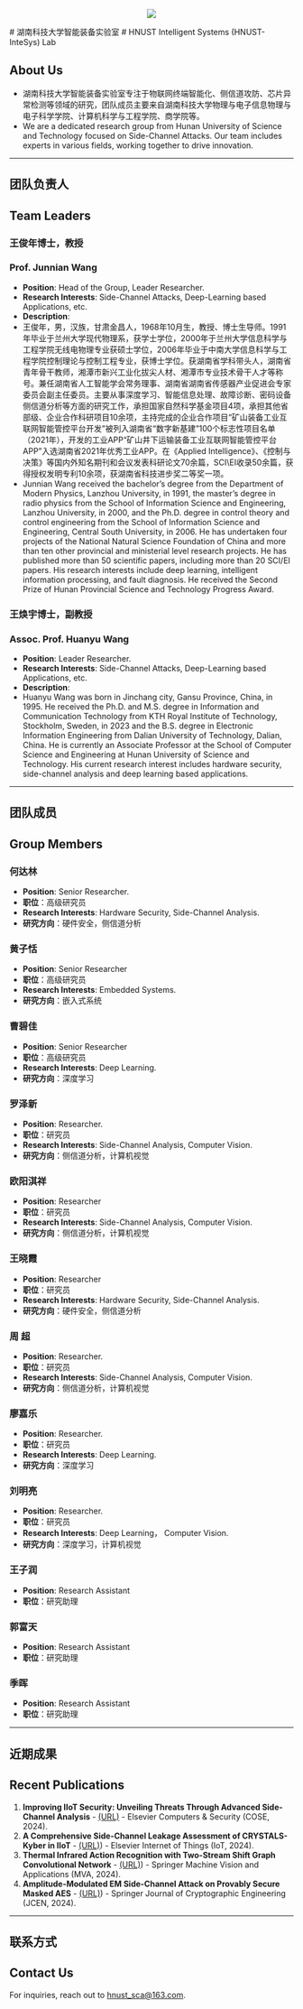 <p align="center">
<img src="https://capsule-render.vercel.app/api?type=waving&color=timeGradient&height=300&&section=header&text={TITLE}&fontSize=90&fontAlign=50&fontAlignY=30&desc={SUB_TITLE}&descAlign=50&descSize=30&descAlignY=60&animation=twinkling" />
</p>
# 湖南科技大学智能装备实验室
# HNUST Intelligent Systems (HNUST-InteSys) Lab

## About Us
- 湖南科技大学智能装备实验室专注于物联网终端智能化、侧信道攻防、芯片异常检测等领域的研究，团队成员主要来自湖南科技大学物理与电子信息物理与电子科学学院、计算机科学与工程学院、商学院等。
- We are a dedicated research group from Hunan University of Science and Technology focused on Side-Channel Attacks. Our team includes experts in various fields, working together to drive innovation.

---
## 团队负责人
## Team Leaders

### 王俊年博士，教授
### Prof. Junnian Wang
- **Position**: Head of the Group, Leader Researcher.
- **Research Interests**: Side-Channel Attacks, Deep-Learning based Applications, etc.
- **Description**:
- 王俊年，男，汉族，甘肃金昌人，1968年10月生，教授、博士生导师。1991年毕业于兰州大学现代物理系，获学士学位，2000年于兰州大学信息科学与工程学院无线电物理专业获硕士学位，2006年毕业于中南大学信息科学与工程学院控制理论与控制工程专业，获博士学位。获湖南省学科带头人，湖南省青年骨干教师，湘潭市新兴工业化拔尖人材、湘潭市专业技术骨干人才等称号。兼任湖南省人工智能学会常务理事、湖南省湖南省传感器产业促进会专家委员会副主任委员。主要从事深度学习、智能信息处理、故障诊断、密码设备侧信道分析等方面的研究工作，承担国家自然科学基金项目4项，承担其他省部级、企业合作科研项目10余项，主持完成的企业合作项目“矿山装备工业互联网智能管控平台开发”被列入湖南省“数字新基建”100个标志性项目名单（2021年），开发的工业APP“矿山井下运输装备工业互联网智能管控平台APP”入选湖南省2021年优秀工业APP。在《Applied Intelligence》、《控制与决策》等国内外知名期刊和会议发表科研论文70余篇，SCI\EI收录50余篇，获得授权发明专利10余项，获湖南省科技进步奖二等奖一项。
- Junnian Wang received the bachelor’s degree from the Department of Modern Physics, Lanzhou University, in 1991, the master’s degree in radio physics from the School of Information Science and Engineering, Lanzhou University, in 2000, and the Ph.D. degree in control theory and control engineering from the School of Information Science and Engineering, Central South University, in 2006. He has undertaken four projects of the National Natural Science Foundation of China and more than ten other provincial and ministerial level research projects. He has published more than 50 scientific papers, including more than 20 SCI/EI papers. His research interests include deep learning, intelligent information processing, and fault diagnosis. He received the Second Prize of Hunan Provincial Science and Technology Progress Award.

### 王焕宇博士，副教授
### Assoc. Prof. Huanyu Wang
- **Position**: Leader Researcher.
- **Research Interests**: Side-Channel Attacks, Deep-Learning based Applications, etc.
- **Description**:
- Huanyu Wang was born in Jinchang city, Gansu Province, China, in 1995. He received the Ph.D. and M.S. degree in Information and Communication Technology from KTH Royal Institute of Technology, Stockholm, Sweden, in 2023 and the B.S. degree in Electronic Information Engineering from Dalian University of Technology, Dalian, China. He is currently an Associate Professor at the School of Computer Science and Engineering at Hunan University of Science and Technology. His current research interest includes hardware security, side-channel analysis and deep learning based applications.

---
## 团队成员
## Group Members

### 何达林
- **Position**: Senior Researcher.
- **职位**：高级研究员
- **Research Interests**: Hardware Security, Side-Channel Analysis.
- **研究方向**：硬件安全，侧信道分析

### 黄子恬
- **Position**: Senior Researcher
- **职位**：高级研究员
- **Research Interests**: Embedded Systems.
- **研究方向**：嵌入式系统

### 曹碧佳
- **Position**: Senior Researcher
- **职位**：高级研究员
- **Research Interests**: Deep Learning.
- **研究方向**：深度学习

### 罗泽新
- **Position**: Researcher.
- **职位**：研究员
- **Research Interests**: Side-Channel Analysis, Computer Vision.
- **研究方向**：侧信道分析，计算机视觉

### 欧阳淇祥
- **Position**: Researcher
- **职位**：研究员
- **Research Interests**: Side-Channel Analysis, Computer Vision.
- **研究方向**：侧信道分析，计算机视觉

### 王晓霞
- **Position**: Researcher
- **职位**：研究员
- **Research Interests**: Hardware Security, Side-Channel Analysis.
- **研究方向**：硬件安全，侧信道分析

### 周  超
- **Position**: Researcher.
- **职位**：研究员
- **Research Interests**: Side-Channel Analysis, Computer Vision.
- **研究方向**：侧信道分析，计算机视觉

### 廖嘉乐
- **Position**: Researcher.
- **职位**：研究员
- **Research Interests**: Deep Learning.
- **研究方向**：深度学习

### 刘明亮
- **Position**: Researcher.
- **职位**：研究员
- **Research Interests**: Deep Learning， Computer Vision.
- **研究方向**：深度学习，计算机视觉

### 王子润
- **Position**: Research Assistant
- **职位**：研究助理

### 郭富天
- **Position**: Research Assistant
-  **职位**：研究助理

### 季晖
- **Position**: Research Assistant
-  **职位**：研究助理

---

## 近期成果
## Recent Publications
1. **Improving IIoT Security: Unveiling Threats Through Advanced Side-Channel Analysis** - [(URL)](https://www.sciencedirect.com/science/article/pii/S0167404824004401) - Elsevier Computers & Security (COSE, 2024).
2. **A Comprehensive Side-Channel Leakage Assessment of CRYSTALS-Kyber in IIoT** - [(URL)](https://www.sciencedirect.com/science/article/pii/S2542660524002725)) - Elsevier Internet of Things (IoT, 2024).
3. **Thermal Infrared Action Recognition with Two-Stream Shift Graph Convolutional Network** - [(URL)](https://link.springer.com/article/10.1007/s00138-024-01550-2)) - Springer Machine Vision and Applications (MVA, 2024).
4. **Amplitude-Modulated EM Side-Channel Attack on Provably Secure Masked AES** - [(URL)](https://link.springer.com/article/10.1007/s13389-024-00347-3)) - Springer Journal of Cryptographic Engineering (JCEN, 2024).

---

## 联系方式
## Contact Us
For inquiries, reach out to hnust_sca@163.com.

